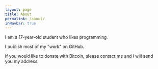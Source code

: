 ```yaml
---
layout: page
title: About
permalink: /about/
inNavbar: true
---
```


I am a 17-year-old student who likes programming.

I publish most of my "work" on GitHub.

If you would like to donate with Bitcoin, please contact me and I will send you my address.

